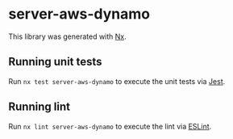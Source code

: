 # server-aws-dynamo

This library was generated with [Nx](https://nx.dev).

## Running unit tests

Run `nx test server-aws-dynamo` to execute the unit tests via [Jest](https://jestjs.io).

## Running lint

Run `nx lint server-aws-dynamo` to execute the lint via [ESLint](https://eslint.org/).

